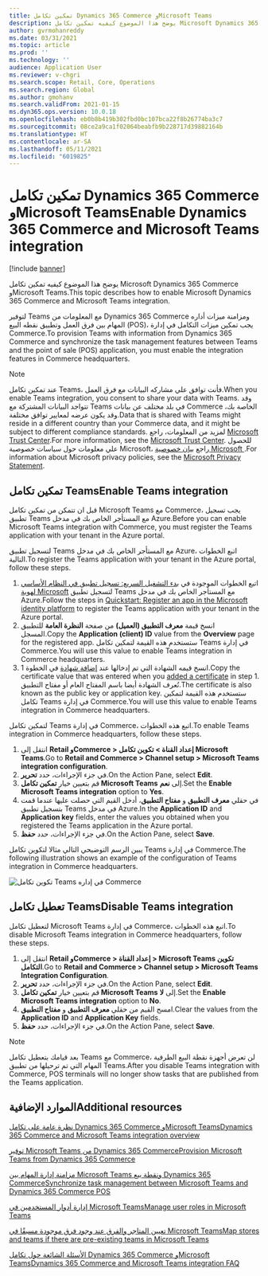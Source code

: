 ```yaml
---
title: تمكين تكامل Dynamics 365 Commerce وMicrosoft Teams
description: يوضح هذا الموضوع كيفيه تمكين تكامل Microsoft Dynamics 365 Commerce وMicrosoft Teams.
author: gvrmohanreddy
ms.date: 03/31/2021
ms.topic: article
ms.prod: ''
ms.technology: ''
audience: Application User
ms.reviewer: v-chgri
ms.search.scope: Retail, Core, Operations
ms.search.region: Global
ms.author: gmohanv
ms.search.validFrom: 2021-01-15
ms.dyn365.ops.version: 10.0.18
ms.openlocfilehash: eb0b8b419b302fbd0bc107bca22f8b26774ba3c7
ms.sourcegitcommit: 08ce2a9ca1f02064beabfb9b228717d39882164b
ms.translationtype: HT
ms.contentlocale: ar-SA
ms.lasthandoff: 05/11/2021
ms.locfileid: "6019825"
---
```

# <a name="enable-dynamics-365-commerce-and-microsoft-teams-integration"></a><span data-ttu-id="2b9ac-103">تمكين تكامل Dynamics 365 Commerce وMicrosoft Teams</span><span class="sxs-lookup"><span data-stu-id="2b9ac-103">Enable Dynamics 365 Commerce and Microsoft Teams integration</span></span>

[!include [banner](includes/banner.md)]

<span data-ttu-id="2b9ac-104">يوضح هذا الموضوع كيفيه تمكين تكامل Microsoft Dynamics 365 Commerce وMicrosoft Teams.</span><span class="sxs-lookup"><span data-stu-id="2b9ac-104">This topic describes how to enable Microsoft Dynamics 365 Commerce and Microsoft Teams integration.</span></span>

<span data-ttu-id="2b9ac-105">لتوفير Teams مع المعلومات من Dynamics 365 Commerce ومزامنة ميزات أداره المهام بين فرق العمل وتطبيق نقطه البيع (POS)، يجب تمكين ميزات التكامل في إدارة Commerce.</span><span class="sxs-lookup"><span data-stu-id="2b9ac-105">To provision Teams with information from Dynamics 365 Commerce and synchronize the task management features between Teams and the point of sale (POS) application, you must enable the integration features in Commerce headquarters.</span></span>

> [!NOTE]
> <span data-ttu-id="2b9ac-106">عند تمكين تكامل Teams، فأنت توافق علي مشاركه البيانات مع فرق العمل.</span><span class="sxs-lookup"><span data-stu-id="2b9ac-106">When you enable Teams integration, you consent to share your data with Teams.</span></span> <span data-ttu-id="2b9ac-107">وقد تتواجد البيانات المشتركة مع Teams في بلد مختلف عن بيانات Commerce الخاصة بك، وقد يكون عرضه لمعايير توافق مختلفة.</span><span class="sxs-lookup"><span data-stu-id="2b9ac-107">Data that is shared with Teams might reside in a different country than your Commerce data, and it might be subject to different compliance standards.</span></span> <span data-ttu-id="2b9ac-108">لمزيد من المعلومات، راجع [Microsoft Trust Center](https://www.microsoft.com/trust-center).</span><span class="sxs-lookup"><span data-stu-id="2b9ac-108">For more information, see the [Microsoft Trust Center](https://www.microsoft.com/trust-center).</span></span> <span data-ttu-id="2b9ac-109">للحصول علي معلومات حول سياسات خصوصية Microsoft، راجع [بيان خصوصية Microsoft ](https://aka.ms/privacy).</span><span class="sxs-lookup"><span data-stu-id="2b9ac-109">For information about Microsoft privacy policies, see the [Microsoft Privacy Statement](https://aka.ms/privacy).</span></span>

## <a name="enable-teams-integration"></a><span data-ttu-id="2b9ac-110">تمكين تكامل Teams</span><span class="sxs-lookup"><span data-stu-id="2b9ac-110">Enable Teams integration</span></span>

<span data-ttu-id="2b9ac-111">قبل ان تتمكن من تمكين تكامل Microsoft Teams مع Commerce، يجب تسجيل تطبيق Teams مع المستأجر الخاص بك في مدخل Azure.</span><span class="sxs-lookup"><span data-stu-id="2b9ac-111">Before you can enable Microsoft Teams integration with Commerce, you must register the Teams application with your tenant in the Azure portal.</span></span>

<span data-ttu-id="2b9ac-112">لتسجيل تطبيق Teams مع المستأجر الخاص بك في مدخل Azure، اتبع الخطوات التالية.</span><span class="sxs-lookup"><span data-stu-id="2b9ac-112">To register the Teams application with your tenant in the Azure portal, follow these steps.</span></span>

1. <span data-ttu-id="2b9ac-113">اتبع الخطوات الموجودة في [بدء التشغيل السريع: تسجيل تطبيق في النظام الأساسي لهوية Microsoft](/azure/active-directory/develop/quickstart-register-app) لتسجيل تطبيق Teams مع المستأجر الخاص بك في مدخل Azure.</span><span class="sxs-lookup"><span data-stu-id="2b9ac-113">Follow the steps in [Quickstart: Register an app in the Microsoft identity platform](/azure/active-directory/develop/quickstart-register-app) to register the Teams application with your tenant in the Azure portal.</span></span>
1. <span data-ttu-id="2b9ac-114">انسخ قيمة **معرف التطبيق (العميل)** من صفحة **النظرة العامة** للتطبيق المسجل.</span><span class="sxs-lookup"><span data-stu-id="2b9ac-114">Copy the **Application (client) ID** value from the **Overview** page for the registered app.</span></span> <span data-ttu-id="2b9ac-115">ستستخدم هذه القيمة لتمكين تكامل Teams في إدارة Commerce.</span><span class="sxs-lookup"><span data-stu-id="2b9ac-115">You will use this value to enable Teams integration in Commerce headquarters.</span></span>
1. <span data-ttu-id="2b9ac-116">انسخ قيمه الشهادة التي تم إدخالها عند [إضافة شهادة](/azure/active-directory/develop/quickstart-register-app#add-a-certificate) في الخطوة 1.</span><span class="sxs-lookup"><span data-stu-id="2b9ac-116">Copy the certificate value that was entered when you [added a certificate](/azure/active-directory/develop/quickstart-register-app#add-a-certificate) in step 1.</span></span> <span data-ttu-id="2b9ac-117">تُعرف الشهادة أيضا باسم المفتاح العام أو مفتاح التطبيق.</span><span class="sxs-lookup"><span data-stu-id="2b9ac-117">The certificate is also known as the public key or application key.</span></span> <span data-ttu-id="2b9ac-118">ستستخدم هذه القيمة لتمكين تكامل Teams في إدارة Commerce.</span><span class="sxs-lookup"><span data-stu-id="2b9ac-118">You will use this value to enable Teams integration in Commerce headquarters.</span></span>

<span data-ttu-id="2b9ac-119">لتمكين تكامل Teams في إدارة Commerce، اتبع هذه الخطوات.</span><span class="sxs-lookup"><span data-stu-id="2b9ac-119">To enable Teams integration in Commerce headquarters, follow these steps.</span></span>

1. <span data-ttu-id="2b9ac-120">انتقل إلى **Retail وCommerce \> إعداد القناة \> تكوين تكامل Microsoft Teams**.</span><span class="sxs-lookup"><span data-stu-id="2b9ac-120">Go to **Retail and Commerce \> Channel setup \> Microsoft Teams integration configuration**.</span></span>
1. <span data-ttu-id="2b9ac-121">في جزء الإجراءات، حدد **تحرير**.</span><span class="sxs-lookup"><span data-stu-id="2b9ac-121">On the Action Pane, select **Edit**.</span></span>
1. <span data-ttu-id="2b9ac-122">قم بتعيين خيار **تمكين تكامل Microsoft Teams** إلى **نعم**.</span><span class="sxs-lookup"><span data-stu-id="2b9ac-122">Set the **Enable Microsoft Teams integration** option to **Yes**.</span></span>
1. <span data-ttu-id="2b9ac-123">في حقلي **معرف التطبيق** و **مفتاح التطبيق**، أدخل القيم التي حصلت عليها عندما قمت بتسجيل تطبيق Teams في مدخل Azure.</span><span class="sxs-lookup"><span data-stu-id="2b9ac-123">In the **Application ID** and **Application key** fields, enter the values you obtained when you registered the Teams application in the Azure portal.</span></span>
1. <span data-ttu-id="2b9ac-124">في جزء الإجراءات، حدد **حفظ**.</span><span class="sxs-lookup"><span data-stu-id="2b9ac-124">On the Action Pane, select **Save**.</span></span>

<span data-ttu-id="2b9ac-125">يبين الرسم التوضيحي التالي مثالا لتكوين تكامل Teams في إدارة Commerce.</span><span class="sxs-lookup"><span data-stu-id="2b9ac-125">The following illustration shows an example of the configuration of Teams integration in Commerce headquarters.</span></span>

![تكوين تكامل Teams في إداره Commerce](media/D365-Commerce-Microsoft-Teams-Configuration_with_disclaimer.png)

## <a name="disable-teams-integration"></a><span data-ttu-id="2b9ac-127">تعطيل تكامل Teams</span><span class="sxs-lookup"><span data-stu-id="2b9ac-127">Disable Teams integration</span></span>

<span data-ttu-id="2b9ac-128">لتعطيل تكامل Microsoft Teams في إدارة Commerce، اتبع هذه الخطوات.</span><span class="sxs-lookup"><span data-stu-id="2b9ac-128">To disable Microsoft Teams integration in Commerce headquarters, follow these steps.</span></span>

1. <span data-ttu-id="2b9ac-129">انتقل إلى **Retail وCommerce \> إعداد القناة \> Microsoft Teams تكوين التكامل**.</span><span class="sxs-lookup"><span data-stu-id="2b9ac-129">Go to **Retail and Commerce \> Channel setup \> Microsoft Teams Integration Configuration**.</span></span>
1. <span data-ttu-id="2b9ac-130">في جزء الإجراءات، حدد **تحرير**.</span><span class="sxs-lookup"><span data-stu-id="2b9ac-130">On the Action Pane, select **Edit**.</span></span>
3. <span data-ttu-id="2b9ac-131">قم بتعيين خيار **تمكين تكامل Microsoft Teams** إلى **لا**.</span><span class="sxs-lookup"><span data-stu-id="2b9ac-131">Set the **Enable Microsoft Teams integration** option to **No**.</span></span>
4. <span data-ttu-id="2b9ac-132">امسح القيم من حقلي **معرف التطبيق** و **مفتاح التطبيق**.</span><span class="sxs-lookup"><span data-stu-id="2b9ac-132">Clear the values from the **Application ID** and **Application Key** fields.</span></span>
1. <span data-ttu-id="2b9ac-133">في جزء الإجراءات، حدد **حفظ**.</span><span class="sxs-lookup"><span data-stu-id="2b9ac-133">On the Action Pane, select **Save**.</span></span>

> [!NOTE]
> <span data-ttu-id="2b9ac-134">بعد قيامك بتعطيل تكامل Teams مع Commerce، لن تعرض أجهزة نقطة البيع الطرفية المهام التي تم ترحيلها من تطبيق Teams.</span><span class="sxs-lookup"><span data-stu-id="2b9ac-134">After you disable Teams integration with Commerce, POS terminals will no longer show tasks that are published from the Teams application.</span></span>

## <a name="additional-resources"></a><span data-ttu-id="2b9ac-135">الموارد الإضافية</span><span class="sxs-lookup"><span data-stu-id="2b9ac-135">Additional resources</span></span>

[<span data-ttu-id="2b9ac-136">نظرة عامة على تكامل Dynamics 365 Commerce وMicrosoft Teams</span><span class="sxs-lookup"><span data-stu-id="2b9ac-136">Dynamics 365 Commerce and Microsoft Teams integration overview</span></span>](commerce-teams-integration.md)

[<span data-ttu-id="2b9ac-137">توفير Microsoft Teams من Dynamics 365 Commerce</span><span class="sxs-lookup"><span data-stu-id="2b9ac-137">Provision Microsoft Teams from Dynamics 365 Commerce</span></span>](provision-teams-from-commerce.md)

[<span data-ttu-id="2b9ac-138">مزامنة إدارة المهام بين Microsoft Teams ونقطة بيع Dynamics 365 Commerce</span><span class="sxs-lookup"><span data-stu-id="2b9ac-138">Synchronize task management between Microsoft Teams and Dynamics 365 Commerce POS</span></span>](synchronize-tasks-teams-pos.md)

[<span data-ttu-id="2b9ac-139">إدارة أدوار المستخدمين في Microsoft Teams</span><span class="sxs-lookup"><span data-stu-id="2b9ac-139">Manage user roles in Microsoft Teams</span></span>](manage-user-roles-teams.md)

[<span data-ttu-id="2b9ac-140">تعيين المتاجر والفرق عند وجود فرق موجودة مسبقًا في Microsoft Teams</span><span class="sxs-lookup"><span data-stu-id="2b9ac-140">Map stores and teams if there are pre-existing teams in Microsoft Teams</span></span>](map-stores-existing-teams.md)

[<span data-ttu-id="2b9ac-141">الأسئلة الشائعة حول تكامل Dynamics 365 Commerce وMicrosoft Teams</span><span class="sxs-lookup"><span data-stu-id="2b9ac-141">Dynamics 365 Commerce and Microsoft Teams integration FAQ</span></span>](teams-integration-faq.md)